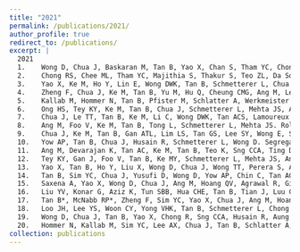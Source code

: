 ```yaml
---
title: "2021"
permalink: /publications/2021/
author_profile: true
redirect_to: /publications/
excerpt: |
  2021
  1.	Wong D, Chua J, Baskaran M, Tan B, Yao X, Chan S, Tham YC, Chong R, Aung T, Lamoureux EL, Vithana EN, Cheng CY, Schmetterer L. Factors affecting the diagnostic performance of circumpapillary retinal nerve fibre layer measurement in glaucoma. Br J Ophthalmol. 2021 Mar;105(3):397-402. 
  2.	Chong RS, Chee ML, Tham YC, Majithia S, Thakur S, Teo ZL, Da Soh Z, Chua J, Tan B, Wong DWK, Schmetterer L, Sabanayagam C, Cheng CY. Association of Antihypertensive Medication with Retinal Nerve Fiber Layer and Ganglion Cell- Inner Plexiform Layer Thickness. Ophthalmology. 2021 Mar;128(3):393-400. 
  3.	Yao X, Ke M, Ho Y, Lin E, Wong DWK, Tan B, Schmetterer L, Chua J. Comparison of retinal vessel diameter measurements from swept-source OCT angiography and adaptive optics ophthalmoscope. Br J Ophthalmol. 2021 Mar;105(3):426-431. 
  4.	Zheng F, Chua J, Ke M, Tan B, Yu M, Hu Q, Cheung CMG, Ang M, Lee SY, Wong TY; SNEC Retina Group, Schmetterer L, Wong CW, Hoang QV. Quantitative OCT angiography of the retinal microvasculature and choriocapillaris in highly myopic eyes with myopic macular degeneration. Br J Ophthalmol. 2021 Jan 4:bjophthalmol-2020-317632. 
  5.	Kallab M, Hommer N, Tan B, Pfister M, Schlatter A, Werkmeister RM, Chua J, Schmidl D, Schmetterer L, Garhöfer G. Plexus-specific effect of flicker-light stimulation on the retinal microvasculature assessed with optical coherence tomography angiography. Am J Physiol Heart Circ Physiol. 2021 Jan 1;320(1):H23-H28. 
  6.	Ong HS, Tey KY, Ke M, Tan B, Chua J, Schmetterer L, Mehta JS, Ang M. A pilot study investigating anterior segment optical coherence tomography angiography as a non-invasive tool in evaluating corneal vascularisation. Sci Rep. 2021 Jan 13;11(1):1212. 
  7.	Chua J, Le TT, Tan B, Ke M, Li C, Wong DWK, Tan ACS, Lamoureux E, Wong TY, Chin CWL, Schmetterer L. Choriocapillaris microvasculature dysfunction in systemic hypertension. Sci Rep. 2021 Feb 25;11(1):4603. 
  8.	Ang M, Foo V, Ke M, Tan B, Tong L, Schmetterer L, Mehta JS. Role of anterior segment optical coherence tomography angiography in assessing limbal vasculature in acute chemical injury of the eye. Br J Ophthalmol. 2021 Mar 30:bjophthalmol-2021-318847. 
  9.	Chua J, Ke M, Tan B, Gan ATL, Lim LS, Tan GS, Lee SY, Wong E, Schmetterer L, Cheung N. Association of macular and choroidal perfusion with long-term visual outcomes after macula-off rhegmatogenous retinal detachment. Br J Ophthalmol. 2021 Apr 7:bjophthalmol-2021-318907. 
  10.	Yow AP, Tan B, Chua J, Husain R, Schmetterer L, Wong D. Segregation of neuronal-vascular components in a retinal nerve fiber layer for thickness measurement using OCT and OCT angiography. Biomed Opt Express. 2021 May 7;12(6):3228-3240. 
  11.	Ang M, Devarajan K, Tan AC, Ke M, Tan B, Teo K, Sng CCA, Ting DS, Schmetterer L. Anterior segment optical coherence tomography angiography for iris vasculature in pigmented eyes. Br J Ophthalmol. 2021 Jul;105(7):929-934. 
  12.	Tey KY, Gan J, Foo V, Tan B, Ke MY, Schmetterer L, Mehta JS, Ang M. Role of anterior segment optical coherence tomography angiography in the assessment of acute chemical ocular injury: a pilot animal model study. Sci Rep. 2021 Aug 17;11(1):16625. 
  13.	Yao X, Tan B, Ho Y, Liu X, Wong D, Chua J, Wong TT, Perera S, Ang M, Werkmeister RM, Schmetterer L. Full circumferential morphological analysis of Schlemm's canal in human eyes using megahertz swept source OCT. Biomed Opt Express. 2021 Jun 7;12(7):3865-3877. 
  14.	Tan B, Sim YC, Chua J, Yusufi D, Wong D, Yow AP, Chin C, Tan ACS, Sng CCA, Agrawal R, Gopal L, Sim R, Tan G, Lamoureux E, Schmetterer L. Developing a normative database for retinal perfusion using optical coherence tomography angiography. Biomed Opt Express. 2021 Jun 14;12(7):4032-4045. 
  15.	Saxena A, Yao X, Wong D, Chua J, Ang M, Hoang QV, Agrawal R, Girard M, Cheung G, Schmetterer L, Tan B. Framework for quantitative three-dimensional choroidal vasculature analysis using optical coherence tomography. Biomed Opt Express. 2021 Jul 19;12(8):4982-4996. 
  16.	Liu YV, Konar G, Aziz K, Tun SBB, Hua CHE, Tan B, Tian J, Luu CD, Barathi VA, Singh MS. Localized Structural and Functional Deficits in a Nonhuman Primate Model of Outer Retinal Atrophy. Invest Ophthalmol Vis Sci. 2021 Oct 4;62(13):8. 
  17.	Tan B*, McNabb RP*, Zheng F, Sim YC, Yao X, Chua J, Ang M, Hoang QV, Kuo AN, Schmetterer L. Ultrawide field, distortion-corrected ocular shape estimation with MHz optical coherence tomography (OCT). Biomed Opt Express. 2021 Aug 23;12(9):5770-5781. 
  18.	Loo JH, Lee YS, Woon CY, Yong VHK, Tan B, Schmetterer L, Chong RS. Loss of Caveolin-1 Impairs Light Flicker-Induced Neurovascular Coupling at the Optic Nerve Head. Front Neurosci. 2021 Nov 8;15:764898. 
  19.	Wong D, Chua J, Tan B, Yao X, Chong R, Sng CCA, Husain R, Aung T, Garway- Heath D, Schmetterer L. Combining OCT and OCTA for Focal Structure-Function Modeling in Early Primary Open-Angle Glaucoma. Invest Ophthalmol Vis Sci. 2021 Dec 1;62(15):8. 
  20.	Hommer N, Kallab M, Sim YC, Lee AX, Chua J, Tan B, Schlatter A, Werkmeister RM, Schmidl D, Schmetterer L, Garhöfer G. Effect of hyperoxia and hypoxia on retinal vascular parameters assessed with optical coherence tomography angiography. Acta Ophthalmol. 2021 Dec 8. 
collection: publications
---
```

